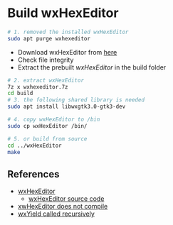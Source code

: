 # Build wxHexEditor

```bash
# 1. removed the installed wxHexEditor
sudo apt purge wxhexeditor

```

* Download wxHexEditor from [here](./tools/wxHexEditor/)
* Check file integrity
* Extract the prebuilt *wxHexEditor* in the build folder
```bash
# 2. extract wxHexEditor
7z x wxhexeditor.7z
cd build
# 3. the following shared library is needed
sudo apt install libwxgtk3.0-gtk3-dev

# 4. copy wxHexEditor to /bin
sudo cp wxHexEditor /bin/

# 5. or build from source
cd ../wxHexEditor
make
```

## References
* [wxHexEditor](https://www.wxhexeditor.org)
  * [wxHexEditor source code](https://github.com/EUA/wxHexEditor)
* [xwHexEditor does not compile](https://github.com/EUA/wxHexEditor/issues/150)
* [wxYield called recursively](https://github.com/EUA/wxHexEditor/issues/113)